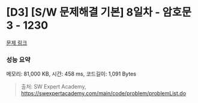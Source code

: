 # [D3] [S/W 문제해결 기본] 8일차 - 암호문3 - 1230 

[문제 링크](https://swexpertacademy.com/main/code/problem/problemDetail.do?contestProbId=AV14zIwqAHwCFAYD) 

### 성능 요약

메모리: 81,000 KB, 시간: 458 ms, 코드길이: 1,091 Bytes



> 출처: SW Expert Academy, https://swexpertacademy.com/main/code/problem/problemList.do